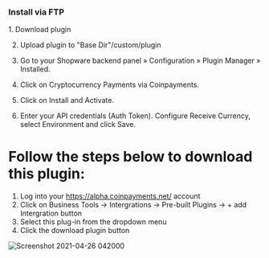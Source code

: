 <h3>Install via FTP</h3>
1. Download plugin

2. Upload plugin to "Base Dir"/custom/plugin

3. Go to your Shopware backend panel » Configuration » Plugin Manager » Installed.

4. Click on Cryptocurrency Payments via Coinpayments.

5. Click on Install and Activate.

6. Enter your API credentials (Auth Token). Configure Receive Currency, select Environment and click Save.

# Follow the steps below to download this plugin:
  
1. Log into your https://alpha.coinpayments.net/ account
2. Click on Business Tools -> Intergrations -> Pre-built Plugins -> + add Intergration button
3. Select this plug-in from the dropdown menu
4. Click the download plugin button  
   
![Screenshot 2021-04-26 042000](https://user-images.githubusercontent.com/72504315/116074495-b2a4d300-a646-11eb-9afd-06fb52fda01c.png)
